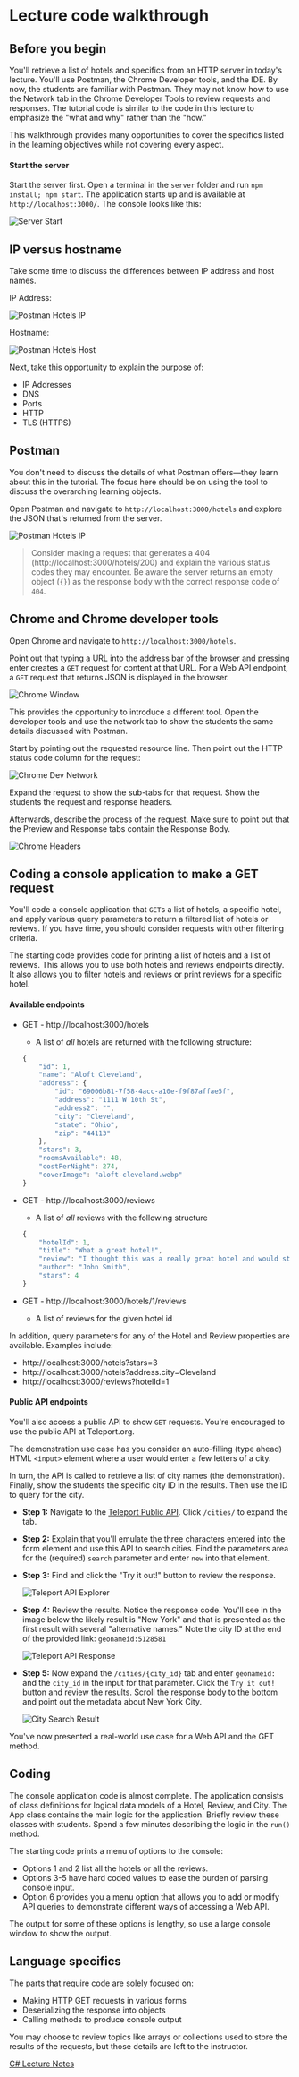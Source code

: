 # Lecture code walkthrough

## Before you begin

You'll retrieve a list of hotels and specifics from an HTTP server in today's lecture. You'll use Postman, the Chrome Developer tools, and the IDE. By now, the students are familiar with Postman. They may not know how to use the Network tab in the Chrome Developer Tools to review requests and responses. The tutorial code is similar to the code in this lecture to emphasize the "what and why" rather than the "how."

This walkthrough provides many opportunities to cover the specifics listed in the learning objectives while not covering every aspect. 

#### Start the server

Start the server first. Open a terminal in the `server` folder and run `npm install; npm start`. The application starts up and is available at `http://localhost:3000/`. The console looks like this:

![Server Start](./img/server-start.png)

## IP versus hostname

Take some time to discuss the differences between IP address and host names.

IP Address:

![Postman Hotels IP](img/postman-ip.png)

Hostname:

![Postman Hotels Host](img/postman-host.png)

Next, take this opportunity to explain the purpose of:

* IP Addresses
* DNS
* Ports
* HTTP
* TLS (HTTPS)

## Postman

You don't need to discuss the details of what Postman offers—they learn about this in the tutorial. The focus here should be on using the tool to discuss the overarching learning objects.

Open Postman and navigate to `http://localhost:3000/hotels` and explore the JSON that's returned from the server.

![Postman Hotels IP](img/postman-hotels.png)


> Consider making a request that generates a 404 (http://localhost:3000/hotels/200) and explain the various status codes they may encounter. Be aware the server returns an empty object (`{}`) as the response body with the correct response code of `404`.

## Chrome and Chrome developer tools

Open Chrome and navigate to `http://localhost:3000/hotels`.

Point out that typing a URL into the address bar of the browser and pressing enter creates a `GET` request for content at that URL. For a Web API endpoint, a `GET` request that returns JSON is displayed in the browser.

![Chrome Window](img/chrome-window.png)

This provides the opportunity to introduce a different tool. Open the developer tools and use the network tab to show the students the same details discussed with Postman.

Start by pointing out the requested resource line. Then point out the HTTP status code column for the request:

![Chrome Dev Network](img/chrome-dev-network-status.png)

Expand the request to show the sub-tabs for that request. Show the students the request and response headers. 

Afterwards, describe the process of the request. Make sure to point out that the Preview and Response tabs contain the Response Body.

![Chrome Headers](img/chrome-dev-headers.png)

## Coding a console application to make a GET request

You'll code a console application that `GET`s a list of hotels, a specific hotel, and apply various query parameters to return a filtered list of hotels or reviews. If you have time, you should consider requests with other filtering criteria.

The starting code provides code for printing a list of hotels and a list of reviews. This allows you to use both hotels and reviews endpoints directly. It also allows you to filter hotels and reviews or print reviews for a specific hotel.

#### Available endpoints

* GET - http://localhost:3000/hotels
    - A list of _all_ hotels are returned with the following structure:
    ```js
    {
        "id": 1,
        "name": "Aloft Cleveland",
        "address": {
            "id": "69006b81-7f58-4acc-a10e-f9f87affae5f",
            "address": "1111 W 10th St",
            "address2": "",
            "city": "Cleveland",
            "state": "Ohio",
            "zip": "44113"
        },
        "stars": 3,
        "roomsAvailable": 48,
        "costPerNight": 274,
        "coverImage": "aloft-cleveland.webp"
    }
    ```

* GET - http://localhost:3000/reviews
    - A list of _all_ reviews with the following structure
    ```js
    {
        "hotelId": 1,
        "title": "What a great hotel!",
        "review": "I thought this was a really great hotel and would stay again!",
        "author": "John Smith",
        "stars": 4
    }
    ```

* GET - http://localhost:3000/hotels/1/reviews
    - A list of reviews for the given hotel id

In addition, query parameters for any of the Hotel and Review properties are available. Examples include:
 * http://localhost:3000/hotels?stars=3
 * http://localhost:3000/hotels?address.city=Cleveland
 * http://localhost:3000/reviews?hotelId=1

#### Public API endpoints

You'll also access a public API to show `GET` requests. You're encouraged to use the public API at Teleport.org. 

The demonstration use case has you consider an auto-filling (type ahead) HTML `<input>` element where a user would enter a few letters of a city. 

In turn, the API is called to retrieve a list of city names (the demonstration). Finally, show the students the specific city ID in the results. Then use the ID to query for the city.

* **Step 1:** Navigate to the [Teleport Public API](https://developers.teleport.org/api/reference/). Click `/cities/` to expand the tab.
* **Step 2:** Explain that you'll emulate the three characters entered into the form element and use this API to search cities. Find the parameters area for the (required) `search` parameter and enter `new` into that element.
* **Step 3:** Find and click the "Try it out!" button to review the response.

  ![Teleport API Explorer](img/teleport_api.png)

* **Step 4:** Review the results. Notice the response code. You'll see in the image below the likely result is "New York" and that is presented as the first result with several "alternative names." Note the city ID at the end of the provided link: `geonameid:5128581`

  ![Teleport API Response](img/teleport_new_search.png)

* **Step 5:** Now expand the `/cities/{city_id}` tab and enter `geonameid:` and the `city_id` in the input for that parameter. Click the `Try it out!` button and review the results. Scroll the response body to the bottom and point out the metadata about New York City.

  ![City Search Result](img/teleport_city_result.png)

You've now presented a real-world use case for a Web API and the GET method.


## Coding

The console application code is almost complete. The application consists of class definitions for logical data models of a Hotel, Review, and City. The App class contains the main logic for the application. Briefly review these classes with students. Spend a few minutes describing the logic in the `run()` method.

The starting code prints a menu of options to the console:
* Options 1 and 2 list all the hotels or all the reviews.
* Options 3-5 have hard coded values to ease the burden of parsing console input.
* Option 6 provides you a menu option that allows you to add or modify API queries to demonstrate different ways of accessing a Web API. 

The output for some of these options is lengthy, so use a large console window to show the output.

## Language specifics

The parts that require code are solely focused on:

* Making HTTP GET requests in various forms
* Deserializing the response into objects
* Calling methods to produce console output


You may choose to review topics like arrays or collections used to store the results of the requests, but those details are left to the instructor.

[C# Lecture Notes](csharp-notes.md)

